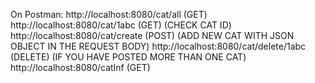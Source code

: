 On Postman:
http://localhost:8080/cat/all  (GET)
http://localhost:8080/cat/1abc  (GET) (CHECK CAT ID)
http://localhost:8080/cat/create (POST) (ADD NEW CAT WITH JSON OBJECT IN THE REQUEST BODY)
http://localhost:8080/cat/delete/1abc (DELETE) (IF YOU HAVE POSTED MORE THAN ONE CAT)
http://localhost:8080/catInf (GET)

